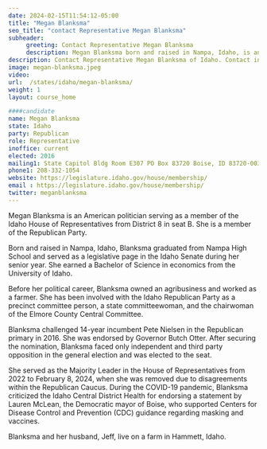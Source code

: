 ```yaml
---
date: 2024-02-15T11:54:12-05:00
title: "Megan Blanksma"
seo_title: "contact Representative Megan Blanksma"
subheader:
     greeting: Contact Representative Megan Blanksma
     description: Megan Blanksma born and raised in Nampa, Idaho, is an American politician serving as a member of the Idaho House of Representatives from District 8 in seat B. She is a member of the Republican Party.
description: Contact Representative Megan Blanksma of Idaho. Contact information for Megan Blanksma includes email address, phone number, and mailing address.
image: megan-blanksma.jpeg
video:
url:  /states/idaho/megan-blanksma/
weight: 1
layout: course_home

####candidate
name: Megan Blanksma
state: Idaho
party: Republican
role: Representative
inoffice: current
elected: 2016
mailing1: State Capitol Bldg Room E307 PO Box 83720 Boise, ID 83720-0038
phone1: 208-332-1054
website: https://legislature.idaho.gov/house/membership/
email : https://legislature.idaho.gov/house/membership/
twitter: meganblanksma
---
```


Megan Blanksma is an American politician serving as a member of the Idaho House of Representatives from District 8 in seat B. She is a member of the Republican Party.

Born and raised in Nampa, Idaho, Blanksma graduated from Nampa High School and served as a legislative page in the Idaho Senate during her senior year. She earned a Bachelor of Science in economics from the University of Idaho.

Before her political career, Blanksma owned an agribusiness and worked as a farmer. She has been involved with the Idaho Republican Party as a precinct committee person, a state committeewoman, and the chairwoman of the Elmore County Central Committee.

Blanksma challenged 14-year incumbent Pete Nielsen in the Republican primary in 2016. She was endorsed by Governor Butch Otter. After securing the nomination, Blanksma faced only independent and third party opposition in the general election and was elected to the seat.

She served as the Majority Leader in the House of Representatives from 2022 to February 8, 2024, when she was removed due to disagreements within the Republican Caucus. During the COVID-19 pandemic, Blanksma criticized the Idaho Central District Health for endorsing a statement by Lauren McLean, the Democratic mayor of Boise, who supported Centers for Disease Control and Prevention (CDC) guidance regarding masking and vaccines.

Blanksma and her husband, Jeff, live on a farm in Hammett, Idaho.
